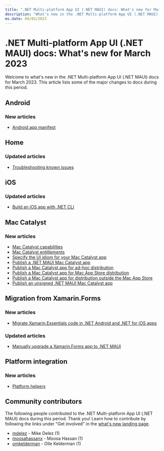 ```yaml
---
title: ".NET Multi-platform App UI (.NET MAUI) docs: What's new for March 2023"
description: "What's new in the .NET Multi-platform App UI (.NET MAUI) docs for March 2023."
ms.date: 04/03/2023
---
```


# .NET Multi-platform App UI (.NET MAUI) docs: What's new for March 2023

Welcome to what's new in the .NET Multi-platform App UI (.NET MAUI) docs for March 2023. This article lists some of the major changes to docs during this period.

## Android

### New articles

- [Android app manifest](../android/manifest.md)

## Home

### Updated articles

- [Troubleshooting known issues](../troubleshooting.md)

## iOS

### Updated articles

- [Build an iOS app with .NET CLI](../ios/cli.md)

## Mac Catalyst

### New articles

- [Mac Catalyst capabilities](../mac-catalyst/capabilities.md)
- [Mac Catalyst entitlements](../mac-catalyst/entitlements.md)
- [Specify the UI idiom for your Mac Catalyst app](../mac-catalyst/user-interface-idiom.md)
- [Publish a .NET MAUI Mac Catalyst app](../mac-catalyst/deployment/index.md)
- [Publish a Mac Catalyst app for ad-hoc distribution](../mac-catalyst/deployment/publish-ad-hoc.md)
- [Publish a Mac Catalyst app for Mac App Store distribution](../mac-catalyst/deployment/publish-app-store.md)
- [Publish a Mac Catalyst app for distribution outside the Mac App Store](../mac-catalyst/deployment/publish-outside-app-store.md)
- [Publish an unsigned .NET MAUI Mac Catalyst app](../mac-catalyst/deployment/publish-unsigned.md)

## Migration from Xamarin.Forms

### New articles

- [Migrate Xamarin.Essentials code in .NET Android and .NET for iOS apps](../migration/native-essentials.md)

### Updated articles

- [Manually upgrade a Xamarin.Forms app to .NET MAUI](../migration/forms-projects.md)

## Platform integration

### New articles

- [Platform helpers](../platform-integration/platform-helpers.md)

## Community contributors

The following people contributed to the .NET Multi-platform App UI (.NET MAUI) docs during this period. Thank you! Learn how to contribute by following the links under "Get involved" in the [what's new landing page](index.yml).

- [mdelez](https://github.com/mdelez) - Mike Delez (1)
- [moosahassanx](https://github.com/moosahassanx) - Moosa Hassan (1)
- [omkelderman](https://github.com/omkelderman) - Olle Kelderman (1)
